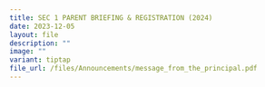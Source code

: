 ```yaml
---
title: SEC 1 PARENT BRIEFING & REGISTRATION (2024)
date: 2023-12-05
layout: file
description: ""
image: ""
variant: tiptap
file_url: /files/Announcements/message_from_the_principal.pdf
---
```

